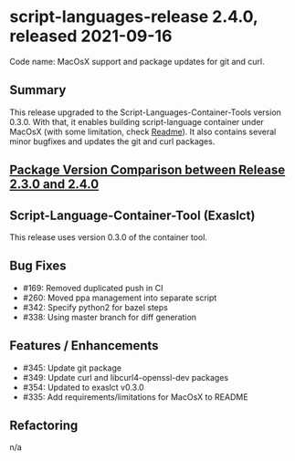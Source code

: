 # script-languages-release 2.4.0, released 2021-09-16

Code name: MacOsX support and package updates for git and curl.

## Summary

This release upgraded to the Script-Languages-Container-Tools version 0.3.0.
With that, it enables building script-language container under MacOsX (with some limitation, check [Readme](../../README.md)).
It also contains several minor bugfixes and updates the git and curl packages.

## [Package Version Comparison between Release 2.3.0 and 2.4.0](package_diffs/2.4.0/README.md)
  
## Script-Language-Container-Tool (Exaslct)

This release uses version 0.3.0 of the container tool.

## Bug Fixes
 - #169: Removed duplicated push in CI
 - #260: Moved ppa management into separate script
 - #342: Specify python2 for bazel steps 
 - #338: Using master branch for diff generation


## Features / Enhancements
 - #345: Update git package
 - #349: Update curl and libcurl4-openssl-dev packages
 - #354: Updated to exaslct v0.3.0
 - #335: Add requirements/limitations for MacOsX to README

## Refactoring
 n/a
